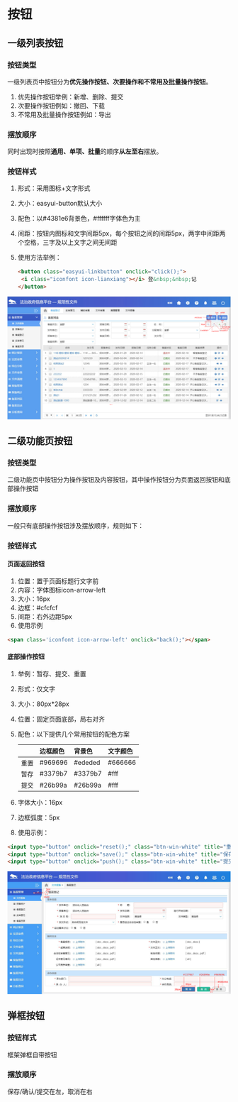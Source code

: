 # 按钮

## 一级列表按钮

### 按钮类型

一级列表页中按钮分为**优先操作按钮、次要操作和不常用及批量操作按钮**。

1. 优先操作按钮举例：新增、删除、提交
2. 次要操作按钮例如：撤回、下载
3. 不常用及批量操作按钮例如：导出

### 摆放顺序

同时出现时按照**通用、单项、批量**的顺序**从左至右**摆放。

### 按钮样式

1. 形式：采用图标+文字形式

2. 大小：easyui-button默认大小

3. 配色：以#4381e6背景色，#ffffff字体色为主

4. 间距：按钮内图标和文字间距5px，每个按钮之间的间距5px，两字中间距两个空格，三字及以上文字之间无间距

5. 使用方法举例：

   ```html
   <button class="easyui-linkbutton" onclick="click();">
   	<i class="iconfont icon-lianxiang"></i> 登&nbsp;&nbsp;记
   </button>
   ```

![An image](../../images/buttonInListPage.png)

## 二级功能页按钮

### 按钮类型

二级功能页中按钮分为操作按钮及内容按钮，其中操作按钮分为页面返回按钮和底部操作按钮

### 摆放顺序

一般只有底部操作按钮涉及摆放顺序，规则如下：

### 按钮样式

#### 页面返回按钮

1. 位置：置于页面标题行文字前
2. 内容：字体图标icon-arrow-left
3. 大小：16px
4. 边框：#cfcfcf
5. 间距：右外边距5px
6. 使用示例

```html
<span class='iconfont icon-arrow-left' onclick="back();"></span>
```

#### 底部操作按钮

1. 举例：暂存、提交、重置

2. 形式：仅文字

3. 大小：80px*28px

4. 位置：固定页面底部，局右对齐

5. 配色：以下提供几个常用按钮的配色方案

   |      | 边框颜色 | 背景色  | 文字颜色 |
   | ---- | -------- | ------- | -------- |
   | 重置 | #969696  | #ededed | #666666  |
   | 暂存 | #3379b7  | #3379b7 | #fff     |
   | 提交 | #26b99a  | #26b99a | #fff     |

6. 字体大小：16px

7. 边框弧度：5px

8. 使用示例：

```html
<input type="button" onclick="reset();" class="btn-win-white" title="重置" /> 
<input type="button" onclick="save();" class="btn-win-white" title="保存" /> 
<input type="button" onclick="push();" class="btn-win-white" title="提交" />
```

![An image](../../images/buttonInContentPage.png)

## 弹框按钮

### 按钮样式

框架弹框自带按钮

### 摆放顺序

保存/确认/提交在左，取消在右